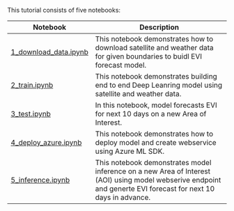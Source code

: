 
This tutorial consists of five notebooks:

| Notebook | Description |  
| --- | --- |
| [1_download_data.ipynb](1_download_data.ipynb) | This notebook demonstrates how to download satellite and weather data for given boundaries to buidl EVI forecast model.
| [2_train.ipynb](2_train.ipynb) | This notebook demonstrates building end to end Deep Leanring model using satellite and weather data.
| [3_test.ipynb](3_test.ipynb) | In this notebook, model forecasts EVI for next 10 days on a new Area of Interest.
| [4_deploy_azure.ipynb](4_deploy_azure.ipynb) | This notebook demonstrates how to deploy model and create webservice using Azure ML SDK.
| [5_inference.ipynb](5_inference.ipynb) | This notebook demonstrates model inference on a new Area of Interest (AOI) using model webserive endpoint and generte EVI forecast for next 10 days in advance.